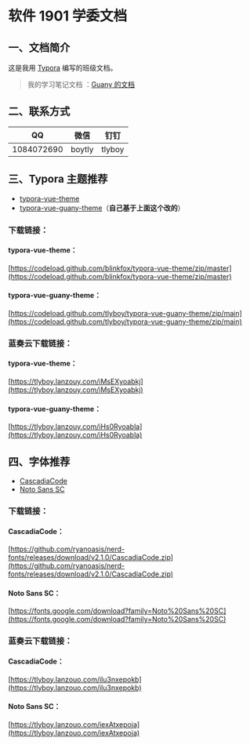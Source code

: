# 软件 1901 学委文档

## 一、文档简介

这是我用 [Typora](https://typora.com.cn/) 编写的班级文档。

> 我的学习笔记文档 ：[Guany 的文档](https://tlyboy.github.io/docs/)

## 二、联系方式

| QQ         | 微信   | 钉钉   |
| ---------- | ------ | ------ |
| 1084072690 | boytly | tlyboy |

## 三、Typora 主题推荐

- [typora-vue-theme](https://github.com/blinkfox/typora-vue-theme)
- [typora-vue-guany-theme](https://gitee.com/tlyboy/typora-vue-guany-theme)（**自己基于上面这个改的**）

### 下载链接：

#### typora-vue-theme：

[https://codeload.github.com/blinkfox/typora-vue-theme/zip/master](https://codeload.github.com/blinkfox/typora-vue-theme/zip/master)

#### typora-vue-guany-theme：

[https://codeload.github.com/tlyboy/typora-vue-guany-theme/zip/main](https://codeload.github.com/tlyboy/typora-vue-guany-theme/zip/main)

### 蓝奏云下载链接：

#### typora-vue-theme：

[https://tlyboy.lanzouy.com/iMsEXyoabkj](https://tlyboy.lanzouy.com/iMsEXyoabkj)

#### typora-vue-guany-theme：

[https://tlyboy.lanzouy.com/iHs0Ryoabla](https://tlyboy.lanzouy.com/iHs0Ryoabla)

## 四、字体推荐

- [CascadiaCode](https://github.com/ryanoasis/nerd-fonts/tree/master/patched-fonts/CascadiaCode)
- [Noto Sans SC](https://fonts.google.com/noto/specimen/Noto+Sans+SC?subset=chinese-simplified)

### 下载链接：

#### CascadiaCode：

[https://github.com/ryanoasis/nerd-fonts/releases/download/v2.1.0/CascadiaCode.zip](https://github.com/ryanoasis/nerd-fonts/releases/download/v2.1.0/CascadiaCode.zip)

#### Noto Sans SC：

[https://fonts.google.com/download?family=Noto%20Sans%20SC](https://fonts.google.com/download?family=Noto%20Sans%20SC)

### 蓝奏云下载链接：

#### CascadiaCode：

[https://tlyboy.lanzouo.com/ilu3nxepokb](https://tlyboy.lanzouo.com/ilu3nxepokb)

#### Noto Sans SC：

[https://tlyboy.lanzouo.com/iexAtxepoja](https://tlyboy.lanzouo.com/iexAtxepoja)

